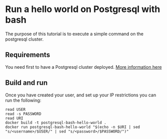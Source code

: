 # Run a hello world on Postgresql with bash

The purpose of this tutorial is to execute a simple command on the postgresql cluster.

## Requirements

You need first to have a Postgresql cluster deployed. [More information here](https://www.ovhcloud.com/fr/public-cloud/postgresql/)

## Build and run

Once you have created your user, and set up your IP restrictions you can run the following:

```console
read USER
read -s PASSWORD
read URI
docker build -t postgresql-bash-hello-world .
docker run postgresql-bash-hello-world "$(echo -n $URI | sed "s/<username>/$USER/" | sed "s/<password>/$PASSWORD/")"
```